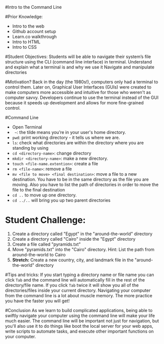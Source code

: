 
#Intro to the Command Line

#Prior Knowledge:
+ Intro to the web
+ Github account setup
+ Learn.co walkthrough
+ Intro to HTML
+ Intro to CSS

#Student Objectives:
Students will be able to navigate their system’s file structure using the CLI (command line interface) in terminal.
Understand and explain what a terminal is and why we use it
Navigate and manipulate directories

#Motivation?
Back in the day (the 1980s!), computers only had a terminal to control them. Later on, Graphical User Interfaces (GUIs) were created to make computers more accessible and intuitive for those who weren't as computer savvy. Developers continue to use the terminal instead of the GUI because it speeds up development and allows for more fine-grained control.

#Command Line
+ Open Terminal
+ ` ~`: the tilde means you’re in your user's home directory.
+ `pwd`: print working directory - it tells us where we are.
+ `ls`: check what directories are within the directory where you are standing by using
+ `cd <directory-name>`: change directory
+ `mkdir <directory-name>`: make a new directory.
+ `touch <file-name.extention>`: create a file
+ `rm <file-name>`: remove a file
+ `mv <file to move> <final destination>`: move a file to a new destination. You have to be in the same directory as the file you are moving. Also you have to list the path of directories in order to move the file to the final destination
+ `cd ..` to move up one directory.
+ `cd ../..` will bring you up two parent directories

# Student Challenge:
1. Create a directory called "Egypt" in the "around-the-world" directory
1. Create a directory called "Cairo" inside the "Egypt" directory
1. Create a file called "pyramids.txt"
1. Move "pyramids.txt" into the "Cairo" directory. Hint: List the path from around-the-world to Cairo
1. **Stretch:** Create a new country, city, and landmark file in the "around-the-world" directory


#Tips and tricks:
 If you start typing a directory name or file name you can click `Tab` and the command line will automatically fill in the rest of the directory/file name. If you click `Tab` twice it will show you all of the directories/files inside your current directory.
 Navigating your computer from the command line is a lot about muscle memory. The more practice you have the faster you will get!

#Conclusion
As we learn to build complicated applications, being able to swiftly navigate your computer using the command line will make your life much easier. The command line will be important not just for navigation, but you'll also use it to do things like boot the local server for your web apps, write scripts to automate tasks, and execute other important functions on your computer.
